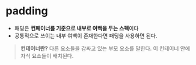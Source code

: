 padding
===
- 패딩은 **컨페이너를 기준으로 내부로 여백을 두는 스펙**이다
- 공통적으로 쓰이는 내부 여백이 존재한다면 패딩을 사용하면 된다.
> **컨테이너란?**
다른 요소들을 감싸고 있는 부모 요소를 말한다. 이 컨테이너 안에 자식 요소들이 배치된다.
